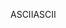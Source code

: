 <span data-ttu-id="a8ef3-101">ASCII</span><span class="sxs-lookup"><span data-stu-id="a8ef3-101">ASCII</span></span>